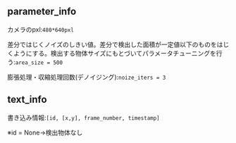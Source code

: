 ## parameter_info

カメラのpxl:```480*640pxl```

差分ではじくノイズのしきい値。差分で検出した面積が一定値以下のものをはじくようにする。検出する物体サイズにもとづいてパラメータチューニングを行う:```area_size = 500```

膨張処理・収縮処理回数(デノイジング):```noize_iters = 3```

## text_info

書き込み情報:```[id, [x,y], frame_number, timestamp]```

※id = None→検出物体なし

